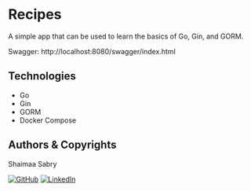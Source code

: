 # Recipes

A simple app that can be used to learn the basics of Go, Gin, and GORM.

Swagger: http://localhost:8080/swagger/index.html

## Technologies

- Go
- Gin
- GORM
- Docker Compose

## Authors & Copyrights

Shaimaa Sabry

[![GitHub](https://img.icons8.com/ios-glyphs/30/000000/github.png)](https://github.com/ShaimaaSabry)
[![LinkedIn](https://img.icons8.com/ios-filled/30/0A66C2/linkedin.png)](https://www.linkedin.com/in/shaimaa-sabry-161b71a0/)